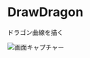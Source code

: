 # DrawDragon
ドラゴン曲線を描く

![画面キャプチャー](https://github.com/kenjinote/DrawDragon/wiki/preview.png "画面キャプチャー")
